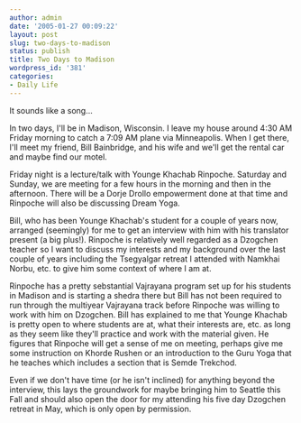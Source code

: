 ```yaml
---
author: admin
date: '2005-01-27 00:09:22'
layout: post
slug: two-days-to-madison
status: publish
title: Two Days to Madison
wordpress_id: '381'
categories:
- Daily Life
---
```

It sounds like a song...

In two days, I'll be in Madison, Wisconsin. I leave my house around 4:30 AM Friday morning to catch a 7:09 AM plane via Minneapolis. When I get there, I'll meet my friend, Bill Bainbridge, and his wife and we'll get the rental car and maybe find our motel.

Friday night is a lecture/talk with Younge Khachab Rinpoche. Saturday and Sunday, we are meeting for a few hours in the morning and then in the afternoon. There will be a Dorje Drollo empowerment done at that time and Rinpoche will also be discussing Dream Yoga.

Bill, who has been Younge Khachab's student for a couple of years now, arranged (seemingly) for me to get an interview with him with his translator present (a big plus!). Rinpoche is relatively well regarded as a Dzogchen teacher so I want to discuss my interests and my background over the last couple of years including the Tsegyalgar retreat I attended with Namkhai Norbu, etc. to give him some context of where I am at.

Rinpoche has a pretty sebstantial Vajrayana program set up for his students in Madison and is starting a shedra there but Bill has not been required to run through the multiyear Vajrayana track before Rinpoche was willing to work with him on Dzogchen. Bill has explained to me that Younge Khachab is pretty open to where students are at, what their interests are, etc. as long as they seem like they'll practice and work with the material given. He figures that Rinpoche will get a sense of me on meeting, perhaps give me some instruction on Khorde Rushen or an introduction to the Guru Yoga that he teaches which includes a section that is Semde Trekchod.

Even if we don't have time (or he isn't inclined) for anything beyond the interview, this lays the groundwork for maybe bringing him to Seattle this Fall and should also open the door for my attending his five day Dzogchen retreat in May, which is only open by permission.
